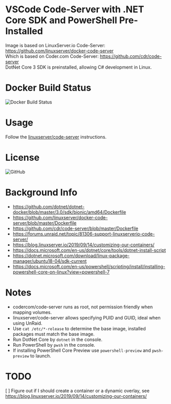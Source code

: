 # VSCode Code-Server with .NET Core SDK and PowerShell Pre-Installed
Image is based on LinuxServer.io Code-Server: https://github.com/linuxserver/docker-code-server  
Which is based on Coder.com Code-Server: https://github.com/cdr/code-server  
DotNet Core 3 SDK is preinstalled, allowing C# development in Linux.  

# Docker Build Status
![Docker Build Status](https://img.shields.io/docker/build/ptr727/code-server)

# Usage
Follow the [linuxserver/code-server](https://hub.docker.com/r/linuxserver/code-server) instructions.

# License
![GitHub](https://img.shields.io/github/license/ptr727/code-server)  

# Background Info
- https://github.com/dotnet/dotnet-docker/blob/master/3.0/sdk/bionic/amd64/Dockerfile
- https://github.com/linuxserver/docker-code-server/blob/master/Dockerfile
- https://github.com/cdr/code-server/blob/master/Dockerfile
- https://forums.unraid.net/topic/81306-support-linuxserverio-code-server/
- https://blog.linuxserver.io/2019/09/14/customizing-our-containers/
- https://docs.microsoft.com/en-us/dotnet/core/tools/dotnet-install-script
- https://dotnet.microsoft.com/download/linux-package-manager/ubuntu18-04/sdk-current
- https://docs.microsoft.com/en-us/powershell/scripting/install/installing-powershell-core-on-linux?view=powershell-7

# Notes
- codercom/code-server runs as root, not permission friendly when mapping volumes.
- linuxserver/code-server allows specifying PUID and GUID, ideal when using UnRaid.
- Use `cat /etc/*-release` to determine the base image, installed packages must match the base image.
- Run DotNet Core by `dotnet` in the console.
- Run PowerShell by `pwsh` in the console.
- If installing PowerShell Core Preview use `powershell-preview` and `pwsh-preview` to launch.

# TODO
[ ] Figure out if I should create a container or a dynamic overlay, see https://blog.linuxserver.io/2019/09/14/customizing-our-containers/
